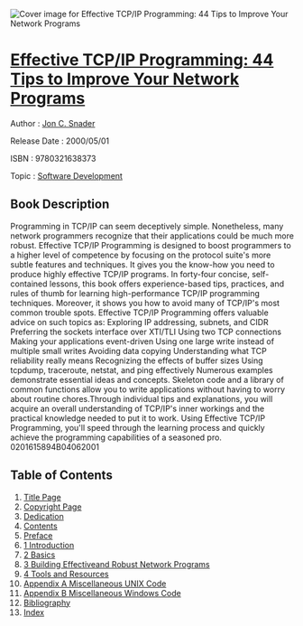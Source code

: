 ![Cover image for Effective TCP/IP Programming: 44 Tips to Improve Your Network Programs](https://imgdetail.ebookreading.net/cover/cover/software_development/EB9780321638373.jpg)

[Effective TCP/IP Programming: 44 Tips to Improve Your Network Programs](https://ebookreading.net/view/book/Effective+TCP%2FIP+Programming%3A+44+Tips+to+Improve+Your+Network+Programs-EB9780321638373_1.html "Effective TCP/IP Programming: 44 Tips to Improve Your Network Programs")
====================================================================================================================

Author : [Jon C. Snader](https://ebookreading.net/search/author/Jon+C.+Snader)

Release Date : 2000/05/01

ISBN : 9780321638373

Topic : [Software Development](https://ebookreading.net/search/category/software-development)

Book Description
-----------------

Programming in TCP/IP can seem deceptively simple. Nonetheless, many network programmers recognize that their applications could be much more robust. Effective TCP/IP Programming is designed to boost programmers to a higher level of competence by focusing on the protocol suite's more subtle features and techniques. It gives you the know-how you need to produce highly effective TCP/IP programs.
In forty-four concise, self-contained lessons, this book offers experience-based tips, practices, and rules of thumb for learning high-performance TCP/IP programming techniques. Moreover, it shows you how to avoid many of TCP/IP's most common trouble spots. Effective TCP/IP Programming offers valuable advice on such topics as:
Exploring IP addressing, subnets, and CIDR
Preferring the sockets interface over XTI/TLI
Using two TCP connections
Making your applications event-driven
Using one large write instead of multiple small writes
Avoiding data copying
Understanding what TCP reliability really means
Recognizing the effects of buffer sizes
Using tcpdump, traceroute, netstat, and ping effectively
Numerous examples demonstrate essential ideas and concepts. Skeleton code and a library of common functions allow you to write applications without having to worry about routine chores.Through individual tips and explanations, you will acquire an overall understanding of TCP/IP's inner workings and the practical knowledge needed to put it to work. Using Effective TCP/IP Programming, you'll speed through the learning process and quickly achieve the programming capabilities of a seasoned pro. 			 0201615894B04062001
              
Table of Contents
-----------------

1. [Title Page](https://ebookreading.net/view/book/Effective+TCP%2FIP+Programming%3A+44+Tips+to+Improve+Your+Network+Programs-EB9780321638373_2.html#page_iii)
1. [Copyright Page](https://ebookreading.net/view/book/Effective+TCP%2FIP+Programming%3A+44+Tips+to+Improve+Your+Network+Programs-EB9780321638373_2.html#page_iv)
1. [Dedication](https://ebookreading.net/view/book/Effective+TCP%2FIP+Programming%3A+44+Tips+to+Improve+Your+Network+Programs-EB9780321638373_2.html#page_v)
1. [Contents](https://ebookreading.net/view/book/Effective+TCP%2FIP+Programming%3A+44+Tips+to+Improve+Your+Network+Programs-EB9780321638373_3.html#toc)
1. [Preface](https://ebookreading.net/view/book/Effective+TCP%2FIP+Programming%3A+44+Tips+to+Improve+Your+Network+Programs-EB9780321638373_4.html#pr01)
1. [1 Introduction](https://ebookreading.net/view/book/Effective+TCP%2FIP+Programming%3A+44+Tips+to+Improve+Your+Network+Programs-EB9780321638373_5.html#ch01)
1. [2 Basics](https://ebookreading.net/view/book/Effective+TCP%2FIP+Programming%3A+44+Tips+to+Improve+Your+Network+Programs-EB9780321638373_6.html#ch02)
1. [3 Building Effectiveand Robust Network Programs](https://ebookreading.net/view/book/Effective+TCP%2FIP+Programming%3A+44+Tips+to+Improve+Your+Network+Programs-EB9780321638373_7.html#ch03)
1. [4 Tools and Resources](https://ebookreading.net/view/book/Effective+TCP%2FIP+Programming%3A+44+Tips+to+Improve+Your+Network+Programs-EB9780321638373_8.html#ch04)
1. [Appendix A Miscellaneous UNIX Code](https://ebookreading.net/view/book/Effective+TCP%2FIP+Programming%3A+44+Tips+to+Improve+Your+Network+Programs-EB9780321638373_9.html#app01)
1. [Appendix B Miscellaneous Windows Code](https://ebookreading.net/view/book/Effective+TCP%2FIP+Programming%3A+44+Tips+to+Improve+Your+Network+Programs-EB9780321638373_10.html#app02)
1. [Bibliography](https://ebookreading.net/view/book/Effective+TCP%2FIP+Programming%3A+44+Tips+to+Improve+Your+Network+Programs-EB9780321638373_11.html#bib)
1. [Index](https://ebookreading.net/view/book/Effective+TCP%2FIP+Programming%3A+44+Tips+to+Improve+Your+Network+Programs-EB9780321638373_12.html#ind)

